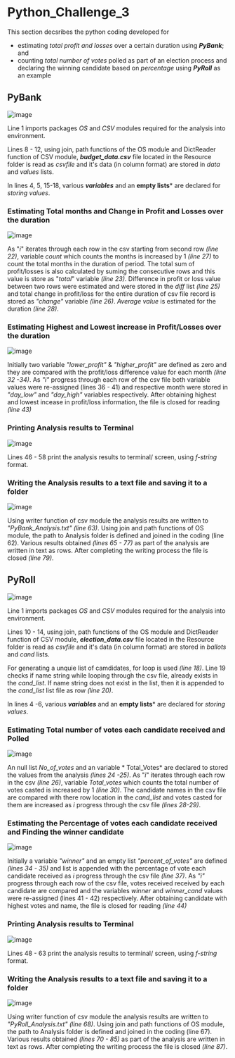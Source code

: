 # Python_Challenge_3
This section decsribes the python coding developed for 
  * estimating *total profit and losses* over a certain duration using ***PyBank***; and 
  * counting *total number of votes* polled as part of an election process and declaring the winning candidate based on *percentage* using ***PyRoll*** as an example

## PyBank

![image](https://github.com/pkrachakonda/Python_Challenge_3/assets/20739237/70dc5055-381b-491e-aab2-77e43b74ad39)

Line 1 imports packages *OS* and *CSV* modules required for the analysis into environment.

Lines 8 - 12, using join, path functions of the OS module and DictReader function of CSV module, ***budget_data.csv*** file located in the Resource folder is read as *csvfile* and it's data (in column format) are stored in *data* and *values* lists.

In lines 4, 5, 15-18, various ***variables*** and an **empty lists*** are declared for *storing values*.

### Estimating Total months and Change in Profit and Losses over the duration 

![image](https://github.com/pkrachakonda/Python_Challenge_3/assets/20739237/282ab493-ef11-43c3-9850-e9e1b05f39c6)

As "*i*" iterates through each row in the csv starting from second row *(line 22)*, variable *count* which counts the months is increased by 1 *(line 27)* to count the total months in the duration of period. The total sum of profit/losses is also calculated by suming the consecutive rows and this value is store as "*total*" variable *(line 23)*. Difference in profit or loss value between two rows were estimated and were stored in the *diff* list *(line 25)* and total change in profit/loss for the entire duration of csv file record is stored as *"change"* variable *(line 26)*. *Average value* is estimated for the duration *(line 28)*.   

### Estimating Highest and Lowest increase in Profit/Losses over the duration

![image](https://github.com/pkrachakonda/Python_Challenge_3/assets/20739237/6546e47a-7d6d-43ea-bc12-da6276d708a7)

Initially two variable *"lower_profit"* & *"higher_profit"* are defined as zero and they are compared with the profit/loss difference value for each month *(line 32 -34)*. As *"i"* progress through each row of the csv file both variable values were re-assigned (lines 36 - 41) and respective month were stored in *"day_low"* and *"day_high"* variables respectively. 
After obtaining highest and lowest incease in profit/loss information, the file is closed for reading *(line 43)*

### Printing Analysis results to Terminal

![image](https://github.com/pkrachakonda/Python_Challenge_3/assets/20739237/8bf9e238-c3be-4553-8c54-de1028a8ca61)

Lines 46 - 58 print the analysis results to terminal/ screen, using *f-string* format.

### Writing the Analysis results to a text file and saving it to a folder

![image](https://github.com/pkrachakonda/Python_Challenge_3/assets/20739237/16d23a17-c3c1-477b-b030-86ae837b43b2)

Using writer function of csv module the analysis results are written to *"PyBank_Analysis.txt" (line 63)*. Using join and path functions of OS module, the path to Analysis folder is defined and joined in the coding (line 62). Various results obtained *(lines 65 - 77)* as part of the analysis are written in text as rows. After completing the writing process the file is closed *(line 79)*.

## PyRoll

![image](https://github.com/pkrachakonda/Python_Challenge_3/assets/20739237/4c9b71ac-1b66-403a-ba59-b5db3958aa8c)

Line 1 imports packages *OS* and *CSV* modules required for the analysis into environment.

Lines 10 - 14, using join, path functions of the OS module and DictReader function of CSV module, ***election_data.csv*** file located in the Resource folder is read as *csvfile* and it's data (in column format) are stored in *ballots* and *cand* lists.

For generating a unquie list of camdidates, for loop is used *(line 18)*. Line 19 checks if name string while looping through the csv file, already exists in the *cand_list*. If name string does not exist in the list, then it is appended to the *cand_list* list file as row *(line 20)*.

In lines 4 -6, various ***variables*** and an **empty lists*** are declared for *storing values*.

### Estimating Total number of votes each candidate received and Polled

![image](https://github.com/pkrachakonda/Python_Challenge_3/assets/20739237/5beed73e-8f70-4557-9ab7-a808227e4745)

An null list *No_of_votes* and an variable * Total_Votes* are declared to stored the values from the analysis *(lines 24 -25)*. As "*i*" iterates through each row in the csv  *(line 26)*, variable *Total_votes* which counts the total number of votes casted is increased by 1 *(line 30)*. The candidate names in the csv file are compared with there row location in the *cand_list* and votes casted for them are increased as *i* progress through the csv file *(lines 28-29)*.

### Estimating the Percentage of votes each candidate received and Finding the winner candidate 

![image](https://github.com/pkrachakonda/Python_Challenge_3/assets/20739237/55cff25c-9541-441a-9cd2-f2083f62ae46)

Initially a variable *"winner"*  and an empty list *"percent_of_votes"* are defined  *(lines 34 - 35)* and list is appended with the percentage of vote each candidate received as *i* progress through the csv file *(line 37)*. As *"i"* progress through each row of the csv file, votes received received by each candidate are compared and the variables *winner* and *winner_cand* values were re-assigned (lines 41 - 42) respectively. 
After obtaining candidate with highest votes and name, the file is closed for reading *(line 44)*


### Printing Analysis results to Terminal

![image](https://github.com/pkrachakonda/Python_Challenge_3/assets/20739237/bb1457a7-e1d3-4017-8408-665bd63e1032)

Lines 48 - 63 print the analysis results to terminal/ screen, using *f-string* format.

### Writing the Analysis results to a text file and saving it to a folder

![image](https://github.com/pkrachakonda/Python_Challenge_3/assets/20739237/7cccb339-3c30-4758-8c24-0b6404472bef)

Using writer function of csv module the analysis results are written to *"PyRoll_Analysis.txt" (line 68)*. Using join and path functions of OS module, the path to Analysis folder is defined and joined in the coding (line 67). Various results obtained *(lines 70 - 85)* as part of the analysis are written in text as rows. After completing the writing process the file is closed *(line 87)*.
